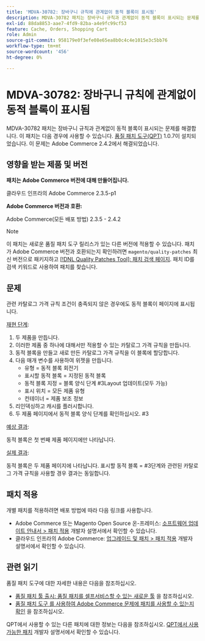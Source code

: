 ```yaml
---
title: 'MDVA-30782: 장바구니 규칙에 관계없이 동적 블록이 표시됨'
description: MDVA-30782 패치는 장바구니 규칙과 관계없이 동적 블록이 표시되는 문제를 해결합니다. 이 패치는 [Quality Patches Tool (QPT)](/help/announcements/adobe-commerce-announcements/magento-quality-patches-released-new-tool-to-self-serve-quality-patches.md) 1.0.7이 설치된 경우 사용할 수 있습니다. 이 문제는 Adobe Commerce 2.4.2에서 해결되었습니다.
exl-id: 88da8853-aae7-4fd9-82ba-a4e9fc99cf53
feature: Cache, Orders, Shopping Cart
role: Admin
source-git-commit: 958179e0f3efe08e65ea8b0c4c4e1015e3c5bb76
workflow-type: tm+mt
source-wordcount: '456'
ht-degree: 0%

---
```


# MDVA-30782: 장바구니 규칙에 관계없이 동적 블록이 표시됨

MDVA-30782 패치는 장바구니 규칙과 관계없이 동적 블록이 표시되는 문제를 해결합니다. 이 패치는 다음 경우에 사용할 수 있습니다. [품질 패치 도구(QPT)](/help/announcements/adobe-commerce-announcements/magento-quality-patches-released-new-tool-to-self-serve-quality-patches.md) 1.0.7이 설치되었습니다. 이 문제는 Adobe Commerce 2.4.2에서 해결되었습니다.

## 영향을 받는 제품 및 버전

**패치는 Adobe Commerce 버전에 대해 만들어집니다.**

클라우드 인프라의 Adobe Commerce 2.3.5-p1

**Adobe Commerce 버전과 호환:**

Adobe Commerce(모든 배포 방법) 2.3.5 - 2.4.2

>[!NOTE]
>
>이 패치는 새로운 품질 패치 도구 릴리스가 있는 다른 버전에 적용할 수 있습니다. 패치가 Adobe Commerce 버전과 호환되는지 확인하려면 `magento/quality-patches` 최신 버전으로 패키지하고 [[!DNL Quality Patches Tool]: 패치 검색 페이지](https://devdocs.magento.com/quality-patches/tool.html#patch-grid). 패치 ID를 검색 키워드로 사용하여 패치를 찾습니다.

## 문제

관련 카탈로그 가격 규칙 조건이 충족되지 않은 경우에도 동적 블록이 페이지에 표시됩니다.

<u>재현 단계</u>:

1. 두 제품을 만듭니다.
1. 이러한 제품 중 하나에 대해서만 적용할 수 있는 카탈로그 가격 규칙을 만듭니다.
1. 동적 블록을 만들고 새로 만든 카탈로그 가격 규칙을 이 블록에 할당합니다.
1. 다음 매개 변수를 사용하여 위젯을 만듭니다.
   * 유형 = 동적 블록 회전기
   * 표시할 동적 블록 = 지정된 동적 블록
   * 동적 블록 지정 = 블록 양식 단계 \#3Layout 업데이트(모두 가능)
   * 표시 위치 = 모든 제품 유형
   * 컨테이너 = 제품 보조 정보
1. 리인덱싱하고 캐시를 플러시합니다.
1. 두 제품 페이지에서 동적 블록 양식 단계를 확인하십시오. \#3

<u>예상 결과</u>:

동적 블록은 첫 번째 제품 페이지에만 나타납니다.

<u>실제 결과</u>:

동적 블록은 두 제품 페이지에 나타납니다. 표시할 동적 블록 = \#3단계와 관련된 카탈로그 가격 규칙을 사용할 경우 결과는 동일합니다.

## 패치 적용

개별 패치를 적용하려면 배포 방법에 따라 다음 링크를 사용합니다.

* Adobe Commerce 또는 Magento Open Source 온-프레미스: [소프트웨어 업데이트 안내서 > 패치 적용](https://devdocs.magento.com/guides/v2.4/comp-mgr/patching/mqp.html) 개발자 설명서에서 확인할 수 있습니다.
* 클라우드 인프라의 Adobe Commerce: [업그레이드 및 패치 > 패치 적용](https://devdocs.magento.com/cloud/project/project-patch.html) 개발자 설명서에서 확인할 수 있습니다.

## 관련 읽기

품질 패치 도구에 대한 자세한 내용은 다음을 참조하십시오.

* [품질 패치 툴 출시: 품질 패치를 셀프서비스할 수 있는 새로운 툴](/help/announcements/adobe-commerce-announcements/magento-quality-patches-released-new-tool-to-self-serve-quality-patches.md) 을 참조하십시오.
* [품질 패치 도구 를 사용하여 Adobe Commerce 문제에 패치를 사용할 수 있는지 확인](/help/support-tools/patches-available-in-qpt-tool/check-patch-for-magento-issue-with-magento-quality-patches.md) 을 참조하십시오.

QPT에서 사용할 수 있는 다른 패치에 대한 정보는 다음을 참조하십시오. [QPT에서 사용 가능한 패치](https://devdocs.magento.com/quality-patches/tool.html#patch-grid) 개발자 설명서에서 확인할 수 있습니다.
